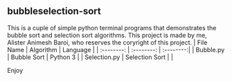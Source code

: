 ## bubbleselection-sort
This is a cuple of simple python terminal programs that demonstrates the bubble sort and selection sort algorithms.
This project is made by me, Alister Animesh Baroi, who reserves the coryright of this project.
| File Name    | Algorithm      | Language  |
| :--------:   | :--------:     | :--------:|
| Bubble.py    | Bubble Sort    | Python 3  |
| Selection.py | Selection Sort |  |

Enjoy
